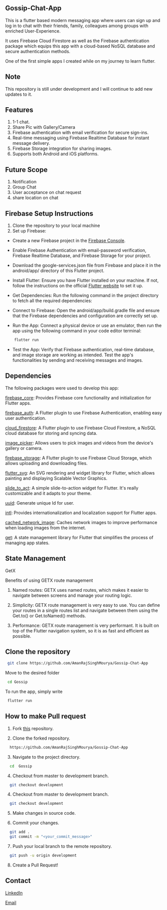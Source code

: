 
## Gossip-Chat-App

This is a flutter based modern messaging app where users can sign up and log in to chat with their friends, family, colleagues among groups with enriched User-Experience.

It uses Firebase Cloud Firestore as well as the Firebase authentication package which equips this app with a cloud-based NoSQL database and secure authentication methods.

One of the first simple apps I created while on my journey to learn flutter.
## Note

This repository is still under development and I will continue to add new updates to it.
## Features

1. 1-1 chat.
2. Share Pic with Gallery/Camera
3. Firebase authentication with email verification for secure sign-ins.
4. Real-time messaging using Firebase Realtime Database for instant message delivery.
5. Firebase Storage integration for sharing images.
6. Supports both Android and iOS platforms.
## Future Scope
1. Notification
2. Group Chat
3. User acceptance on chat request
4. share location on chat
## Firebase Setup Instructions

1. Clone the repository to your local machine
2. Set up Firebase:

+ Create a new Firebase project in the [Firebase Console](https://www.googleadservices.com/pagead/aclk?sa=L&ai=DChcSEwij8vuj6vqEAxV6ploFHRe3DeYYABAAGgJ2dQ&ase=2&gclid=Cj0KCQjwqdqvBhCPARIsANrmZhNxiIVvm0mR3qdcnxP0wATr4ANgS3FnnX5ADRCTCwckpeqj9iO8tlEaAirSEALw_wcB&ei=P6P2ZevLK4DjseMPycCxuAw&ohost=www.google.com&cid=CAESVeD2fIqJnog99560b2cycb6quZZyV9NgmhyzT-iR9nhlIYeR9xwtnqxJIibnhIkp_JmZ4qqmaqQFihCd3vGqZdd-LZauKBrSrU2IxaIoYyhr47pdxH0&sig=AOD64_0mABBJQBaRVkRWp0hY0CQ-S9vbKw&q&sqi=2&nis=4&adurl&ved=2ahUKEwir5-uj6vqEAxWAcWwGHUlgDMcQ0Qx6BAgJEAE).

+ Enable Firebase Authentication with email-password verification, Firebase Realtime Database, and Firebase Storage for your project.

+ Download the google-services.json file from Firebase and place it in the android/app/ directory of this Flutter project.

+ Install Flutter: Ensure you have Flutter installed on your machine. If not, follow the instructions on the official [Flutter website](https://docs.flutter.dev/get-started/install/windows/desktop) to set it up.

+ Get Dependencies: Run the following command in the project directory to fetch all the required dependencies:

+ Connect to Firebase: Open the android/app/build.gradle file and ensure that the Firebase dependencies and configuration are correctly set up.

+ Run the App: Connect a physical device or use an emulator, then run the app using the following command in your code editor terminal:
```bash
    flutter run
```

+ Test the App: Verify that Firebase authentication, real-time database, and image storage are working as intended. Test the app's functionalities by sending and receiving messages and images.
## Dependencies
The following packages were used to develop this app:

[firebase_core](https://pub.dev/packages/firebase_core): Provides Firebase core functionality and initialization for Flutter apps.

[firebase_auth](https://pub.dev/packages/firebase_auth): A Flutter plugin to use Firebase Authentication, enabling easy user authentication.

[cloud_firestore](https://pub.dev/packages/cloud_firestore): A Flutter plugin to use Firebase Cloud Firestore, a NoSQL cloud database for storing and syncing data.

[image_picker](https://pub.dev/packages/image_picker): Allows users to pick images and videos from the device's gallery or camera.

[firebase_storage](https://pub.dev/packages/firebase_storage):  A Flutter plugin to use Firebase Cloud Storage, which allows uploading and downloading files.

[flutter_svg](https://pub.dev/packages/flutter_svg): An SVG rendering and widget library for Flutter, which allows painting and displaying Scalable Vector Graphics.

[slide_to_act](https://pub.dev/packages/slide_to_act/versions): A simple slide-to-action widget for Flutter. It's really customizable and it adapts to your theme. 

[uuid](https://pub.dev/packages/uuid): Generate unique Id for user.

[intl](https://pub.dev/packages/intl): Provides internationalization and localization support for Flutter apps.

[cached_network_image](https://pub.dev/packages/cached_network_image): Caches network images to improve performance when loading images from the internet.

[get](https://pub.dev/packages/get): A state management library for Flutter that simplifies the process of managing app states.

## State Management
GetX

Benefits of using GETX route management
1. Named routes: GETX uses named routes, which makes it easier to navigate between screens and manage your routing logic.

2. Simplicity: GETX route management is very easy to use. You can define your routes in a single routes list and navigate between them using the Get.to() or Get.toNamed() methods.

3. Performance: GETX route management is very performant. It is built on top of the Flutter navigation system, so it is as fast and efficient as possible.
## Clone the repository
```bash
 git clone https://github.com/AmanRajSinghMourya/Gossip-Chat-App
```
Move to the desired folder
```bash
 cd Gossip
```
To run the app, simply write
```bash
 flutter run
```
## How to make Pull request
1. Fork [this](https://github.com/AmanRajSinghMourya/Gossip-Chat-App) repository.

2. Clone the forked repository.
```bash
  https://github.com/AmanRajSinghMourya/Gossip-Chat-App
```
3. Navigate to the project directory.
```bash
  cd  Gossip
```
4. Checkout from master to development branch.
```bash
  git checkout development
```
4. Checkout from master to development branch.
```bash
  git checkout development
```
5. Make changes in source code.

6. Commit your changes.
```bash
  git add .
  git commit -m "<your_commit_message>"
```
7. Push your local branch to the remote repository.  
```bash
  git push -u origin development
```
8. Create a Pull Request!
## Contact

[LinkedIn](https://www.linkedin.com/in/aman-raj-singh-mourya-3140ab279?utm_source=share&utm_campaign=share_via&utm_content=profile&utm_medium=android_app)

[Email](https://mail.google.com/mail/u/0/?tab=rm&ogbl#inbox)